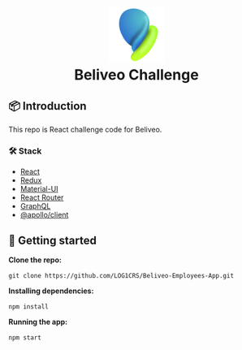 <h1 align="center" style="padding-top: 30px"> <img src="https://github.com/LOG1CRS/Beliveo-Employees-App/blob/main/public/beliveo-logo.png" /><br />Beliveo Challenge</h1>

## 📦 Introduction

This repo is React challenge code for Beliveo.

### 🛠 Stack

- [React](https://es.reactjs.org/)
- [Redux](https://react-redux.js.org/)
- [Material-UI](https://material-ui.com/)
- [React Router](https://reactrouter.com/web/guides/quick-start)
- [GraphQL](https://graphql.org/)
- [@apollo/client](https://www.apollographql.com/docs/)

## 🚀 Getting started

**Clone the repo:**

    git clone https://github.com/LOG1CRS/Beliveo-Employees-App.git

**Installing dependencies:**

    npm install

**Running the app:**

    npm start
